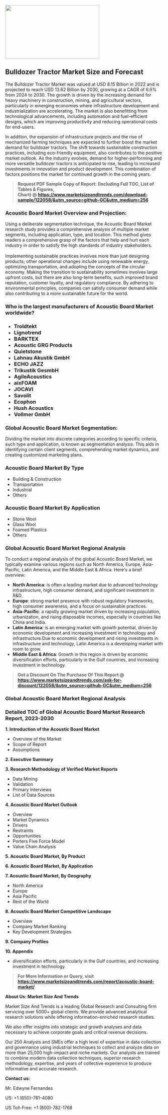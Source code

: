 <p><img class="alignnone size-medium wp-image-20088" src="https://ffe5etoiles.com/wp-content/uploads/2024/12/MST1-300x171.png" alt="" width="300" height="171" /></p><h2>Bulldozer Tractor Market Size and Forecast</h2><p>The Bulldozer Tractor Market was valued at USD 8.15 Billion in 2022 and is projected to reach USD 13.62 Billion by 2030, growing at a CAGR of 6.6% from 2024 to 2030. The growth is driven by the increasing demand for heavy machinery in construction, mining, and agricultural sectors, particularly in emerging economies where infrastructure development and industrialization are accelerating. The market is also benefitting from technological advancements, including automation and fuel-efficient designs, which are improving productivity and reducing operational costs for end-users.</p><p>In addition, the expansion of infrastructure projects and the rise of mechanized farming techniques are expected to further boost the market demand for bulldozer tractors. The shift towards sustainable construction practices, including eco-friendly equipment, also contributes to the positive market outlook. As the industry evolves, demand for higher-performing and more versatile bulldozer tractors is anticipated to rise, leading to increased investments in innovation and product development. This combination of factors positions the market for continued growth in the coming years.</p></p><blockquote id="" class=""><strong>Request PDF Sample Copy of Report: (Including Full TOC, List of Tables &amp; Figures, Chart)&nbsp;@&nbsp;<strong><a href="https://www.marketsizeandtrends.com/download-sample/122058/&utm_source=github-GC&utm_medium=256" target="_blank">https://www.marketsizeandtrends.com/download-sample/122058/&utm_source=github-GC&utm_medium=256</a></strong></strong></blockquote><h3 id="" class="">Acoustic Board Market&nbsp;Overview and Projection:</h3><p id="" class="">Using a deliberate segmentation technique, the Acoustic Board Market research study provides a comprehensive analysis of multiple market segments, including application, type, and location. This method gives readers a comprehensive grasp of the factors that help and hurt each industry in order to satisfy the high standards of industry stakeholders. <br /> <br />Implementing sustainable practices involves more than just designing products; other operational changes include using renewable energy, optimizing transportation, and adopting the concepts of the circular economy. Making the transition to sustainability sometimes involves large upfront costs, but there are also long-term benefits, such improved brand reputation, customer loyalty, and regulatory compliance. By adhering to environmental principles, companies can satisfy consumer demand while also contributing to a more sustainable future for the world.</p><h3 id="" class="">Who is the largest manufacturers of&nbsp;Acoustic Board Market worldwide?</h3><h3 class=""><p><ul><li>Troldtekt </li><li> Lignotrend </li><li> BARKTEX </li><li> Acoustic GRG Products </li><li> Quietstone </li><li> Lahnau Akustik GmbH </li><li> ECHO JAZZ </li><li> Trikustik GesmbH </li><li> AgileAcoustics </li><li> aixFOAM </li><li> JOCAVI </li><li> Savolit </li><li> Ecophon </li><li> Hush Acoustics </li><li> Vollmer GmbH</li></ul></p></h3><h3 id="" class="">Global&nbsp;Acoustic Board Market Segmentation:</h3><p id="" class="">Dividing the market into discrete categories according to specific criteria, such type and application, is known as segmentation analysis. This aids in identifying certain client segments, comprehending market dynamics, and creating customized marketing plans.</p><h3 id="" class="">Acoustic Board Market&nbsp;By Type</h3><p><p><ul><li>Building & Construction </li><li> Transportation </li><li> Industrial </li><li> Others</p></li></ul></p></p><h3 id="" class="">Acoustic Board Market&nbsp;By Application</h3><p class=""><p><ul><li>Stone Wool </li><li> Glass Wool </li><li> Foamed Plastics </li><li> Others</li></ul></p></p><h3 id="" class="">Global Acoustic Board Market Regional Analysis</h3><p id="" class="">To conduct a regional analysis of the global Acoustic Board Market, we typically examine various regions such as North America, Europe, Asia-Pacific, Latin America, and the Middle East &amp; Africa. Here's a brief overview:</p><ul><li><strong>North America</strong>: is often a leading market due to advanced technology infrastructure, high consumer demand, and significant investment in R&amp;D.</li><li><strong>Europe</strong>: strong market presence with robust regulatory frameworks, high consumer awareness, and a focus on sustainable practices.</li><li><strong>Asia-Pacific</strong>: a rapidly growing market driven by increasing population, urbanization, and rising disposable incomes, especially in countries like China and India.</li><li><strong>Latin America</strong>: is an emerging market with growth potential, driven by economic development and increasing investment in technology and infrastructure.Due to economic development and rising investments in infrastructure and technology, Latin America is a developing market with room to grow.</li><li><strong>Middle East &amp; Africa</strong>: Growth in this region is driven by economic diversification efforts, particularly in the Gulf countries, and increasing investment in technology.</li></ul><blockquote id="" class=""><strong>Get a Discount On The Purchase Of This Report @ <strong><a href="https://www.marketsizeandtrends.com/ask-for-discount/122058/&utm_source=github-GC&utm_medium=256" target="_blank">https://www.marketsizeandtrends.com/ask-for-discount/122058/&utm_source=github-GC&utm_medium=256</a></strong></strong></blockquote><h3 id="" class="">Global Acoustic Board Market Regional Analysis</h3><h3 id="" class="">Detailed TOC of Global Acoustic Board Market Research Report, 2023-2030</h3><p id="" class=""><strong>1. Introduction of the Acoustic Board Market</strong></p><ul><li>Overview of the Market</li><li>Scope of Report</li><li>Assumptions</li></ul><p id="" class=""><strong>2. Executive Summary</strong></p><p id="" class=""><strong>3. Research Methodology of Verified Market Reports</strong></p><ul><li>Data Mining</li><li>Validation</li><li>Primary Interviews</li><li>List of Data Sources</li></ul><p id="" class=""><strong>4. Acoustic Board Market Outlook</strong></p><ul><li>Overview</li><li>Market Dynamics</li><li>Drivers</li><li>Restraints</li><li>Opportunities</li><li>Porters Five Force Model</li><li>Value Chain Analysis</li></ul><p id="" class=""><strong>5. Acoustic Board Market, By Product</strong></p><p id="" class=""><strong>6. Acoustic Board Market, By Application</strong></p><p id="" class=""><strong>7. Acoustic Board Market, By Geography</strong></p><ul><li>North America</li><li>Europe</li><li>Asia Pacific</li><li>Rest of the World</li></ul><p id="" class=""><strong>8. Acoustic Board Market Competitive Landscape</strong></p><ul><li>Overview</li><li>Company Market Ranking</li><li>Key Development Strategies</li></ul><p id="" class=""><strong>9. Company Profiles</strong></p><p id="" class=""><strong>10. Appendix</strong></p><ul><li>diversification efforts, particularly in the Gulf countries, and increasing investment in technology.</li></ul><blockquote id="" class=""><strong>For More Information or Query, visit <strong><strong><a href="https://www.marketsizeandtrends.com/report/acoustic-board-market/" target="_blank">https://www.marketsizeandtrends.com/report/acoustic-board-market/</a></strong></strong></strong></blockquote><p id="" class=""><strong>About Us: Market Size And Trends</strong></p><p id="" class="">Market Size And Trends is a leading Global Research and Consulting firm servicing over 5000+ global clients. We provide advanced analytical research solutions while offering information-enriched research studies.</p><p id="" class="">We also offer insights into strategic and growth analyses and data necessary to achieve corporate goals and critical revenue decisions.</p><p id="" class="">Our 250 Analysts and SMEs offer a high level of expertise in data collection and governance using industrial techniques to collect and analyze data on more than 25,000 high-impact and niche markets. Our analysts are trained to combine modern data collection techniques, superior research methodology, expertise, and years of collective experience to produce informative and accurate research.</p><p id="" class=""><strong>Contact us:</strong></p><p id="" class="">Mr. Edwyne Fernandes</p><p id="" class="">US: +1 (650)-781-4080</p><p id="" class="">US Toll-Free: +1 (800)-782-1768</p>
